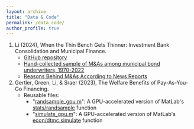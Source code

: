```yaml
---
layout: archive
title: "Data & Code"
permalink: /data_code/
author_profile: true
---
```


1. Li (2024), When the Thin Bench Gets Thinner: Investment Bank Consolidation and Municipal Finance.
	- [GitHub repository](https://github.com/renping-li/MuniUnderwriterMA)
	- [Hand-collected sample of M&As among municipal bond underwriters, 1970-2022](https://github.com/renping-li/MuniUnderwriterMA/blob/main/SCRIPT_hand_search_M%26A.csv)
	- [Reasons Behind M&As According to News Reports](https://www.dropbox.com/scl/fi/0a53cd7aq9acd4kajy3yk/Reasons-Behind-M-As-According-to-News-Reports.pdf?rlkey=7o3yxgpn3apj4504hb6m4ihvk&dl=0)
2. Gertler, Green, Li, & Sraer (2023), The Welfare Benefits of Pay-As-You-Go Financing.
	- Reusable files:
		- "[randsample_gpu.m](https://github.com/renping-li/ReusableFiles/blob/main/randsample_gpu.m)": A GPU-accelerated version of MatLab's [stats/randsample](https://www.mathworks.com/help/stats/randsample.html) function
		- "[simulate_gpu.m](https://github.com/renping-li/ReusableFiles/blob/main/simulate_gpu.m)": A GPU-accelerated version of MatLab's [econ/dtmc.simulate](https://www.mathworks.com/help/econ/dtmc.simulate.html) function